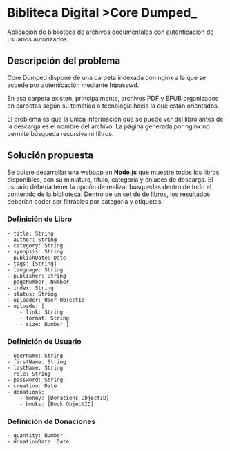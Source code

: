 # Bibliteca Digital >Core Dumped_
Aplicación de biblioteca de archivos documentales con autenticación de usuarios autorizados

## Descripción del problema
Core Dumped dispone de una carpeta indexada con nginx a la que se accede por autenticación mediante htpasswd. 

En esa carpeta existen, principalmente, archivos PDF y EPUB organizados en carpetas según su temática o tecnología hacia la que están orientados.

El problema es que la única información que se puede ver del libro antes de la descarga es el nombre del archivo. La página generada por nginx no permite búsqueda recursiva ni filtros.

## Solución propuesta
Se quiere desarrollar una webapp en __Node.js__ que muestre todos los libros disponibles, con su miniatura, título, categoría y enlaces de descarga. 
El usuario debería tener la opción de realizar búsquedas dentro de todo el contenido de la biblioteca.
Dentro de un set de de libros, los resultados deberían poder ser filtrables por categoría y etiquetas.

### Definición de Libro
    - title: String
    - author: String
    - category: String
    - synopsis: String
    - publishDate: Date
    - tags: [String]
    - language: String
    - publisher: String
    - pageNumber: Number
    - index: String
    - status: String
    - uploader: User ObjectId
    - uploads: [
        - link: String
        - format: String
        - size: Number ]

### Definición de Usuario
	- userName: String
	- firstName: String
	- lastName: String
	- role: String
	- password: String
	- creation: Date
	- donations:
		- money: [Donations ObjectID]
		- books: [Book ObjectID]

### Definición de Donaciones
	- quantity: Number
	- donationDate: Date